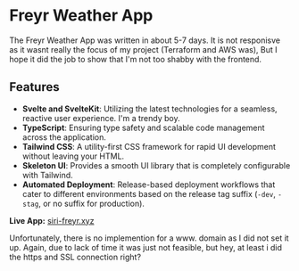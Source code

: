 # Freyr Weather App

The Freyr Weather App was written in about 5-7 days. It is not responisve as it wasnt really the focus of my project (Terraform and AWS was), But I hope it did the job to show that I'm not too shabby with the frontend.

## Features

- **Svelte and SvelteKit**: Utilizing the latest technologies for a seamless, reactive user experience. I'm a trendy boy.
- **TypeScript**: Ensuring type safety and scalable code management across the application.
- **Tailwind CSS**: A utility-first CSS framework for rapid UI development without leaving your HTML.
- **Skeleton UI**: Provides a smooth UI library that is completely configurable with Tailwind.
- **Automated Deployment**: Release-based deployment workflows that cater to different environments based on the release tag suffix (`-dev`, `-stag`, or no suffix for production).

**Live App:** [siri-freyr.xyz](https://siri-freyr.xyz/)

Unfortunately, there is no implemention for a www. domain as I did not set it up. Again, due to lack of time it was just not feasible, but hey, at least i did the https and SSL connection right?

